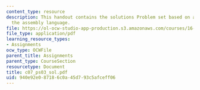 ```yaml
---
content_type: resource
description: This handout contains the solutions Problem set based on algorithms in
  the assembly language.
file: https://ol-ocw-studio-app-production.s3.amazonaws.com/courses/16-01-unified-engineering-i-ii-iii-iv-fall-2005-spring-2006/940e92e087186c0a45d793c5afceff06_c07_ps03_sol.pdf
file_type: application/pdf
learning_resource_types:
- Assignments
ocw_type: OCWFile
parent_title: Assignments
parent_type: CourseSection
resourcetype: Document
title: c07_ps03_sol.pdf
uid: 940e92e0-8718-6c0a-45d7-93c5afceff06
---
```

